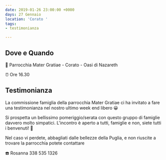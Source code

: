 ```yaml
---
date: 2019-01-26 23:00:00 +0000
days: 27 Gennaio
location: 'Corato '
tags:
- testimonianza

---
```

## Dove e Quando

🎯 Parrocchia Mater Gratiae - Corato - Oasi di Nazareth 

⏰ Ore 16.30

## Testimonianza

La commissione famiglia della parrocchia Mater Gratiae ci ha invitato a fare una testimonianza nel nostro ultimo week end libero 😀

Si prospetta un bellissimo pomeriggio/serata con questo gruppo di famiglie davvero molto simpatici. L'incontro è aperto a tutti, famiglie e non, siete tutti i benvenuti! 🤗

Nel caso vi perdete, abbagliati dalle bellezze della Puglia, e non riuscite a trovare la parrocchia potete contattare 

☎️ Rosanna 338 535 1326